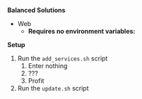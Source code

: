 **Balanced Solutions**

* Web
	* **Requires no environment variables:**

**Setup**
1. Run the `add_services.sh` script
	1. Enter nothing
	1. ???
	1. Profit
1. Run the `update.sh` script
